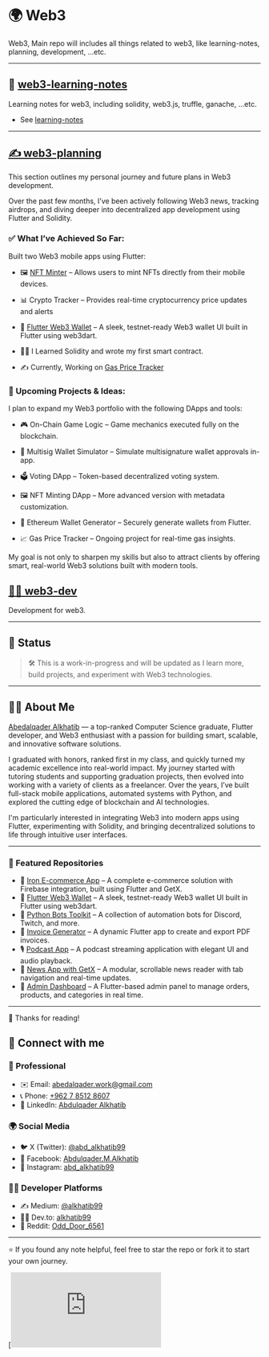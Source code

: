 # 🌍 Web3

Web3, Main repo will includes all things related to web3,
like learning-notes, planning, development, ...etc.

---

## 🧠 [web3-learning-notes](./web3-learning-notes/README.md)

Learning notes for web3, including solidity, web3.js, truffle, ganache, ...etc.

- See [learning-notes](./web3-learning-notes/README.md)

---

## [✍️ web3-planning](./)

This section outlines my personal journey and future plans in Web3 development.

Over the past few months, I’ve been actively following Web3 news, tracking airdrops, and diving deeper into decentralized app development using Flutter and Solidity.

### ✅ What I’ve Achieved So Far:

Built two Web3 mobile apps using Flutter:

* 🖼️ [NFT Minter]('https://github.com/alkhatib99/nft_minter_app') – Allows users to mint NFTs directly from their mobile devices.

* 📊 Crypto Tracker – Provides real-time cryptocurrency price updates and alerts

* 🔑 [Flutter Web3 Wallet]('https://github.com/alkhatib99/flutter-web3-wallet') – A sleek, testnet-ready Web3 wallet UI built in Flutter using web3dart.

* 👨‍💻 I Learned Solidity and wrote my first smart contract.

* ✍️ Currently, Working on [Gas Price Tracker]('https://github.com/alkhatib99/gas_price_tracker')

### 🚀 Upcoming Projects & Ideas:
I plan to expand my Web3 portfolio with the following DApps and tools:

* 🎮 On-Chain Game Logic – Game mechanics executed fully on the blockchain.

* 🧾 Multisig Wallet Simulator – Simulate multisignature wallet approvals in-app.

* 🗳️ Voting DApp – Token-based decentralized voting system.

* 🖼️ NFT Minting DApp – More advanced version with metadata customization.

* 🔐 Ethereum Wallet Generator – Securely generate wallets from Flutter.

* 📈 Gas Price Tracker – Ongoing project for real-time gas insights.

My goal is not only to sharpen my skills but also to attract clients by offering smart, real-world Web3 solutions built with modern tools.
## [👨‍💻 web3-dev](./)

Development for web3.

---



## 🚧 Status

> 🛠 This is a work-in-progress and will be updated as I learn more, build projects, and experiment with Web3 technologies.

---

## 👨‍💻 About Me

[Abedalqader Alkhatib](./README.md) — a top-ranked Computer Science graduate, Flutter developer, and Web3 enthusiast with a passion for building smart, scalable, and innovative software solutions.

I graduated with honors, ranked first in my class, and quickly turned my academic excellence into real-world impact. My journey started with tutoring students and supporting graduation projects, then evolved into working with a variety of clients as a freelancer. Over the years, I’ve built full-stack mobile applications, automated systems with Python, and explored the cutting edge of blockchain and AI technologies.

I'm particularly interested in integrating Web3 into modern apps using Flutter, experimenting with Solidity, and bringing decentralized solutions to life through intuitive user interfaces.

---

### 📂 Featured Repositories

* 🔧 [Iron E-commerce App](https://github.com/alkhatib99/iron-ecommerce-app) – A complete e-commerce solution with Firebase integration, built using Flutter and GetX.  
* 📱 [Flutter Web3 Wallet](https://github.com/alkhatib99/flutter-web3-wallet) – A sleek, testnet-ready Web3 wallet UI built in Flutter using web3dart.  
* 🤖 [Python Bots Toolkit](https://github.com/alkhatib99/python-bots) – A collection of automation bots for Discord, Twitch, and more.  
* 🧾 [Invoice Generator](https://github.com/alkhatib99/invoice-generator) – A dynamic Flutter app to create and export PDF invoices.  
* 🎙️ [Podcast App](https://github.com/alkhatib99/flutter-podcast-app) – A podcast streaming application with elegant UI and audio playback.  
* 📰 [News App with GetX](https://github.com/alkhatib99/flutter-news-app) – A modular, scrollable news reader with tab navigation and real-time updates.  
* 🛒 [Admin Dashboard](https://github.com/alkhatib99/flutter-admin-dashboard) – A Flutter-based admin panel to manage orders, products, and categories in real time.  

---

👋 Thanks for reading!

## 🔗 Connect with me

### 💼 Professional

* ✉️ Email: [abedalqader.work@gmail.com](mailto:abedalqader.work@gmail.com)  
* 📞 Phone: [+962 7 8512 8607](tel:+962785128607)  
* 👔 LinkedIn: [Abdulqader Alkhatib](https://linkedin.com/in/abdulqader-alkhatib)  

### 🌍 Social Media

* 🐦 X (Twitter): [@abd_alkhatib99](https://x.com/abd_alkhatib99)  
* 📘 Facebook: [Abdulqader.M.Alkhatib](https://facebook.com/Abdulqader.M.Alkhatib)  
* 📸 Instagram: [abd_alkhatib99](https://instagram.com/abd_alkhatib99)  

### 👨‍💻 Developer Platforms

* ✍️ Medium: [@alkhatib99](https://medium.com/@alkhatib99)  
* 👨‍💻 Dev.to: [alkhatib99](https://dev.to/alkhatib99)  
* 👾 Reddit: [Odd_Door_6561](https://reddit.com/user/Odd_Door_6561)  

---

⭐ If you found any note helpful, feel free to star the repo or fork it to start your own journey.

[![GitHub](https://github.com/alkhatib99/web3/blob/main/web3-learning-notes/README.md)
